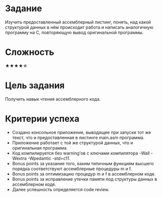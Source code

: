 # Задание
Изучить предоставленный ассемблерный листинг, понять, над
какой структурой данных в нём происходит работа и написать
аналогичную программу на C, повторяющую вывод оригинальной
программы.

# Сложность
★★★★☆

# Цель задания
Получить навык чтения ассемблерного кода.

# Критерии успеха
- Создано консольное приложение, выводящее при запуске
тот же текст, что и предоставленная в листинге main.asm
программа.
- Приложение работает с той же структурой данных, что и
оригинальная программа.
- Код компилируется без warning’ов с ключами компилятора
-Wall -Wextra -Wpedantic -std=c11.
- Bonus points за указание того, каким типичным функциям
высшего порядка соответствуют ассемблерные процедуры m
и f.
- Bonus points за оптимизацию процедур m и f в ассемблерном
коде.
- Bonus points за исправление утечки памяти под структуры
данных в ассемблерном коде.
- Далее успешность определяется code review.
